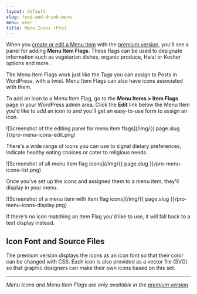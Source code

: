 ```yaml
---
layout: default
slug: food-and-drink-menu
menu: user
title: Menu Icons (Pro)
---
```

When you [create or edit a Menu Item](../getting-started/create-menu#create-menu-item) with the [premium version](../pro), you'll see a panel for adding **Menu Item Flags**. These flags can be used to designate information such as vegetarian dishes, organic produce, Halal or Kosher options and more.

The Menu Item Flags work just like the Tags you can assign to Posts in WordPress, with a twist. Menu Item Flags can also have icons associated with them.

To add an icon to a Menu Item Flag, go to the **Menu Items > Item Flags** page in your WordPress admin area. Click the **Edit** link below the Menu Item you'd like to add an icon to and you'll get an easy-to-use form to assign an icon.

![Screenshot of the editing panel for menu item flags](/img/{{ page.slug }}/pro-menu-icons-edit.png)

There's a wide range of icons you can use to signal dietary preferences, indicate healthy eating choices or cater to religious needs.

![Screenshot of all menu item flag icons](/img/{{ page.slug }}/pro-menu-icons-list.png)

Once you've set up the icons and assigned them to a menu item, they'll display in your menu.

![Screenshot of a menu item with item flag icons](/img/{{ page.slug }}/pro-menu-icons-display.png)

If there's no icon matching an Item Flag you'd like to use, it will fall back to a text display instead.

## Icon Font and Source Files

The premium version displays the icons as an icon font so that their color can be changed with CSS. Each icon is also provided as a vector file (SVG) so that graphic designers can make their own icons based on this set.

---

*Menu Icons and Menu Item Flags are only available in the [premium version](../pro).*
